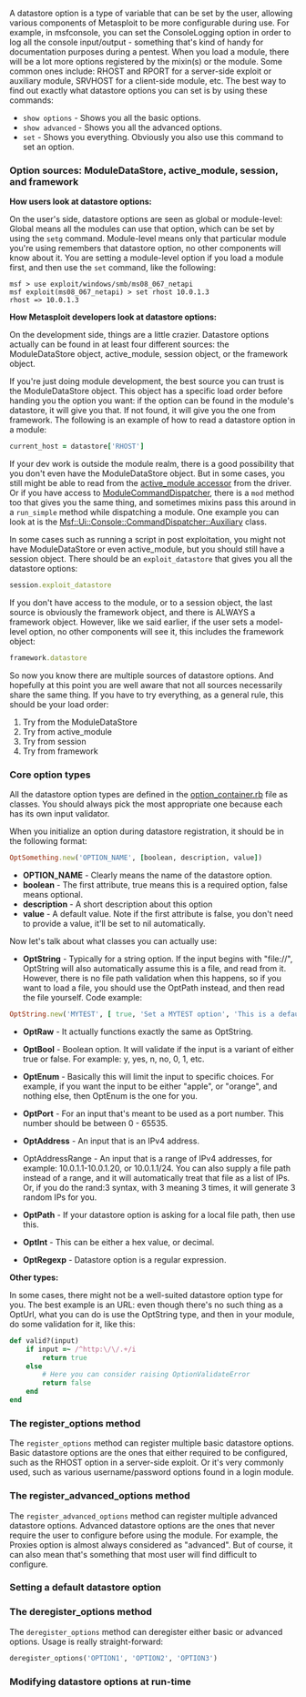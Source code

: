 A datastore option is a type of variable that can be set by the user, allowing various components of Metasploit to be more configurable during use. For example, in msfconsole, you can set the ConsoleLogging option in order to log all the console input/output - something that's kind of handy for documentation purposes during a pentest. When you load a module, there will be a lot more options registered by the mixin(s) or the module. Some common ones include: RHOST and RPORT for a server-side exploit or auxiliary module, SRVHOST for a client-side module, etc. The best way to find out exactly what datastore options you can set is by using these commands:

* ```show options``` - Shows you all the basic options.
* ```show advanced``` - Shows you all the advanced options.
* ```set``` - Shows you everything. Obviously you also use this command to set an option.

### Option sources: ModuleDataStore, active_module, session, and framework

**How users look at datastore options:**

On the user's side, datastore options are seen as global or module-level: Global means all the modules can use that option, which can be set by using the ```setg``` command. Module-level means only that particular module you're using remembers that datastore option, no other components will know about it. You are setting a module-level option if you load a module first, and then use the ```set``` command, like the following:

```
msf > use exploit/windows/smb/ms08_067_netapi 
msf exploit(ms08_067_netapi) > set rhost 10.0.1.3
rhost => 10.0.1.3
```

**How Metasploit developers look at datastore options:**

On the development side, things are a little crazier. Datastore options actually can be found in at least four different sources: the ModuleDataStore object, active_module, session object, or the framework object.

If you're just doing module development, the best source you can trust is the ModuleDataStore object. This object has a specific load order before handing you the option you want: if the option can be found in the module's datastore, it will give you that. If not found, it will give you the one from framework. The following is an example of how to read a datastore option in a module:

```ruby
current_host = datastore['RHOST']
```

If your dev work is outside the module realm, there is a good possibility that you don't even have the ModuleDataStore object. But in some cases, you still might be able to read from the [active_module accessor](https://github.com/rapid7/metasploit-framework/blob/master/lib/msf/ui/console/driver.rb#L607) from the driver. Or if you have access to [ModuleCommandDispatcher](https://github.com/rapid7/metasploit-framework/blob/master/lib/msf/ui/console/module_command_dispatcher.rb#L28), there is a ```mod``` method too that gives you the same thing, and sometimes mixins pass this around in a ```run_simple``` method while dispatching a module. One example you can look at is the [Msf::Ui::Console::CommandDispatcher::Auxiliary](https://github.com/rapid7/metasploit-framework/blob/master/lib/msf/ui/console/command_dispatcher/auxiliary.rb) class.

In some cases such as running a script in post exploitation, you might not have ModuleDataStore or even active_module, but you should still have a session object. There should be an ```exploit_datastore``` that gives you all the datastore options:

```ruby
session.exploit_datastore
```

If you don't have access to the module, or to a session object, the last source is obviously the framework object, and there is ALWAYS a framework object. However, like we said earlier, if the user sets a model-level option, no other components will see it, this includes the framework object:

```ruby
framework.datastore
```

So now you know there are multiple sources of datastore options. And hopefully at this point you are well aware that not all sources necessarily share the same thing. If you have to try everything, as a general rule, this should be your load order:

1. Try from the ModuleDataStore
2. Try from active_module
3. Try from session
4. Try from framework

### Core option types

All the datastore option types are defined in the [option_container.rb](https://github.com/rapid7/metasploit-framework/blob/master/lib/msf/core/option_container.rb) file as classes. You should always pick the most appropriate one because each has its own input validator.

When you initialize an option during datastore registration, it should be in the following format:

```ruby
OptSomething.new('OPTION_NAME', [boolean, description, value])
```

* **OPTION_NAME** - Clearly means the name of the datastore option.
* **boolean** - The first attribute, true means this is a required option, false means optional.
* **description** - A short description about this option
* **value** - A default value. Note if the first attribute is false, you don't need to provide a value, it'll be set to nil automatically.

Now let's talk about what classes you can actually use:

* **OptString** - Typically for a string option. If the input begins with "file://", OptString will also automatically assume this is a file, and read from it. However, there is no file path validation when this happens, so if you want to load a file, you should use the OptPath instead, and then read the file yourself. Code example:

```ruby
OptString.new('MYTEST', [ true, 'Set a MYTEST option', 'This is a default value' ])
```

* **OptRaw** - It actually functions exactly the same as OptString.

* **OptBool** - Boolean option. It will validate if the input is a variant of either true or false. For example: y, yes, n, no, 0, 1, etc.

* **OptEnum** - Basically this will limit the input to specific choices. For example, if you want the input to be either "apple", or "orange", and nothing else, then OptEnum is the one for you.

* **OptPort** - For an input that's meant to be used as a port number. This number should be between 0 - 65535.

* **OptAddress** - An input that is an IPv4 address.

* OptAddressRange - An input that is a range of IPv4 addresses, for example: 10.0.1.1-10.0.1.20, or 10.0.1.1/24. You can also supply a file path instead of a range, and it will automatically treat that file as a list of IPs. Or, if you do the rand:3 syntax, with 3 meaning 3 times, it will generate 3 random IPs for you.

* **OptPath** - If your datastore option is asking for a local file path, then use this.

* **OptInt** - This can be either a hex value, or decimal.

* **OptRegexp** - Datastore option is a regular expression.

**Other types:**

In some cases, there might not be a well-suited datastore option type for you. The best example is an URL: even though there's no such thing as a OptUrl, what you can do is use the OptString type, and then in your module, do some validation for it, like this:

```ruby
def valid?(input)
	if input =~ /^http:\/\/.+/i
		return true
	else
		# Here you can consider raising OptionValidateError
		return false
	end
end
```

### The register_options method

The ```register_options``` method can register multiple basic datastore options. Basic datastore options are the ones that either required to be configured, such as the RHOST option in a server-side exploit. Or it's very commonly used, such as various username/password options found in a login module.

### The register_advanced_options method

The ```register_advanced_options``` method can register multiple advanced datastore options. Advanced datastore options are the ones that never require the user to configure before using the module. For example, the Proxies option is almost always considered as "advanced". But of course, it can also mean that's something that most user will find difficult to configure.

### Setting a default datastore option

### The deregister_options method

The ```deregister_options``` method can deregister either basic or advanced options. Usage is really straight-forward:

```ruby
deregister_options('OPTION1', 'OPTION2', 'OPTION3')
```

### Modifying datastore options at run-time